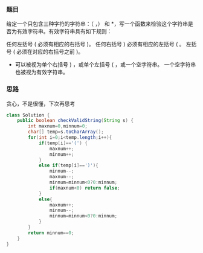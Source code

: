 ### 题目

给定一个只包含三种字符的字符串：（ ，） 和 *，写一个函数来检验这个字符串是否为有效字符串。有效字符串具有如下规则：

任何左括号 ( 必须有相应的右括号 )。
任何右括号 ) 必须有相应的左括号 ( 。
左括号 ( 必须在对应的右括号之前 )。

* 可以被视为单个右括号 ) ，或单个左括号 ( ，或一个空字符串。
  一个空字符串也被视为有效字符串。

### 思路

贪心，不是很懂，下次再思考

```java
class Solution {
    public boolean checkValidString(String s) {
        int maxnum=0,minnum=0;
        char[] temp=s.toCharArray();
        for(int i=0;i<temp.length;i++){
            if(temp[i]=='(') {
                maxnum++;
                minnum++;
            }
            else if(temp[i]==')'){
                minnum--;
                maxnum--;
                minnum=minnum<0?0:minnum;
                if(maxnum<0) return false;
            }
            else{
                maxnum++;
                minnum--;
                minnum=minnum<0?0:minnum;
            }
        }
        return minnum==0;
    }
}
```

